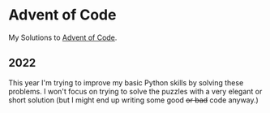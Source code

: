 # Advent of Code
My Solutions to [Advent of Code](https://adventofcode.com/).
## 2022
This year I'm trying to improve my basic Python skills by solving these problems.
I won't focus on trying to solve the puzzles with a very elegant or short solution (but I might end up writing some good ~~or bad~~ code anyway.)